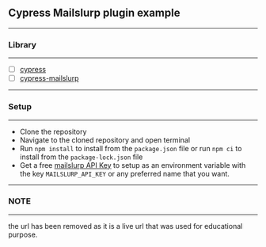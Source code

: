 ## Cypress Mailslurp plugin example
---

### Library
---
- [ ] [cypress](https://docs.cypress.io/guides/getting-started/installing-cypress)
- [ ] [cypress-mailslurp](https://docs.mailslurp.com/cypress-mailslurp/)

---

### Setup
---
- Clone the repository
- Navigate to the cloned repository and open terminal
- Run `npm install` to install from the `package.json` file or run `npm ci` to install from the `package-lock.json` file
-  Get a free [mailslurp API Key](https://www.mailslurp.com/sign-up/) to setup as an environment variable with the key `MAILSLURP_API_KEY` or any preferred name that you want.

---
### NOTE
---
the url has been removed as it is a live url that was used for educational purpose.
